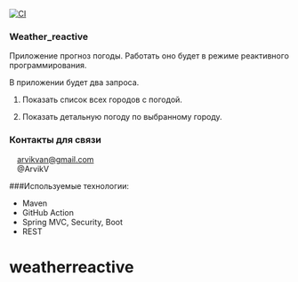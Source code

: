 [![CI](https://github.com/ArvikVan/weather_reactive/actions/workflows/Createmain.yml/badge.svg?branch=master)](https://github.com/ArvikVan/weather_reactive/actions/workflows/Createmain.yml)
### Weather_reactive

Приложение прогноз погоды. Работать оно будет в режиме реактивного программирования.

В приложении будет два запроса.

1. Показать список всех городов с погодой.

2. Показать детальную погоду по выбранному городу.

### Контакты для связи<br>
<img src="https://img.icons8.com/clouds/100/000000/gmail-new.png" width="10"/> arvikvan@gmail.com<br>
<img src="https://img.icons8.com/color/100/000000/telegram-app--v2.png" width="10"/> @ArvikV

###Используемые технологии:
- Maven
- GitHub Action
- Spring MVC, Security, Boot
- REST
# weatherreactive
